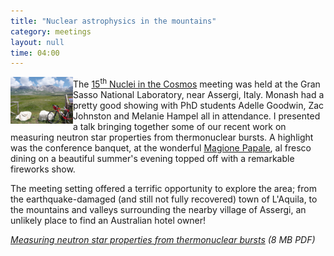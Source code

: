 ```yaml
---
title: "Nuclear astrophysics in the mountains"
category: meetings
layout: null
time: 04:00
---
```

<!-- header generated from blosxom format post; make_header.pl 23.1.2022 -->
<p>
  <!---- Begin .post ---->
<img src="images/2018-06-30 12.44.24.jpg" width="100" align="left"></a>
The <a href="http://nic2018.lngs.infn.it">15<sup>th</sup> Nuclei in the
Cosmos</a> meeting was held at the Gran Sasso National Laboratory, near
Assergi, Italy. Monash had a pretty good showing with PhD students Adelle
Goodwin, Zac Johnston and Melanie Hampel all in attendance.
I presented a talk bringing together some of our recent work on measuring neutron star properties from thermonuclear bursts.
A highlight was the conference banquet, at the wonderful <a href="http://www.magionepapale.it">Magione Papale</a>, al fresco dining on a beautiful summer's evening topped off with a remarkable fireworks show.</p>
<p>
The meeting setting offered a terrific opportunity to explore the area; from the earthquake-damaged (and still not fully recovered) town of L'Aquila, to the mountains and  valleys surrounding the nearby village of Assergi, an unlikely place to find an Australian hotel owner!
</p>
<p><em><a href="/~dgallow/docs/Galloway NIC XV 2018 Jun.pdf">Measuring neutron star properties from thermonuclear bursts</a> (8 MB PDF)</em></p>
